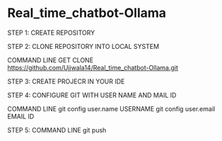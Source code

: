# Real_time_chatbot-Ollama
STEP 1:
CREATE REPOSITORY

STEP 2:
CLONE REPOSITORY INTO LOCAL SYSTEM

COMMAND LINE
GET CLONE https://github.com/Ujjwala14/Real_time_chatbot-Ollama.git

STEP 3:
CREATE PROJECR IN YOUR IDE

STEP 4: 
CONFIGURE GIT WITH USER NAME AND MAIL ID

COMMAND LINE
git config user.name USERNAME
git config user.email EMAIL ID

STEP 5: 
COMMAND LINE
git push